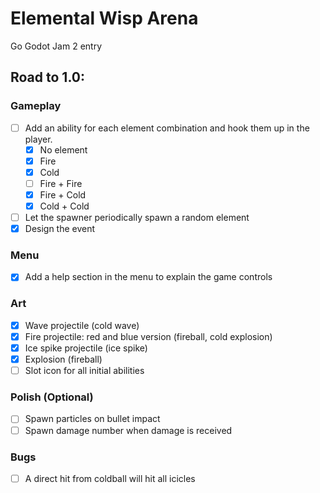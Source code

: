 # Elemental Wisp Arena
Go Godot Jam 2 entry

## Road to 1.0:

### Gameplay
- [ ] Add an ability for each element combination and hook them up in the player.
  - [x] No element
  - [x] Fire
  - [x] Cold
  - [ ] Fire + Fire
  - [x] Fire + Cold
  - [x] Cold + Cold
- [ ] Let the spawner periodically spawn a random element
- [x] Design the event

### Menu
- [X] Add a help section in the menu to explain the game controls

### Art
- [x] Wave projectile (cold wave)
- [X] Fire projectile: red and blue version (fireball, cold explosion)
- [x] Ice spike projectile (ice spike)
- [X] Explosion (fireball)
- [ ] Slot icon for all initial abilities

### Polish (Optional)
- [ ] Spawn particles on bullet impact
- [ ] Spawn damage number when damage is received

### Bugs
- [ ] A direct hit from coldball will hit all icicles


